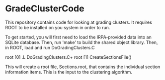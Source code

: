 # GradeClusterCode
This repository contains code for looking at grading clusters.  It requires ROOT to be installed on you system in order to run.

To get started, you will first need to load the IRPA-provided data into an SQLite database.
Then, run 'make' to build the shared object library.
Then, in ROOT, load and run DoGradingClusters.C

root [0] .L DoGradingClusters.C+
root [1] CreateSectionsFile()

This will create a root file, Sections.root, that contains the individual section information items.  This is the input to the clustering algorithm.



